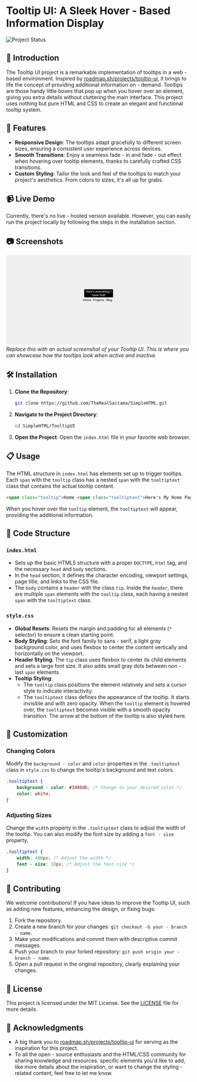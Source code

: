 # Tooltip UI: A Sleek Hover - Based Information Display
![Project Status](https://img.shields.io/badge/Status-Complete-success?style=for-the-badge)

## 🚀 Introduction
The Tooltip UI project is a remarkable implementation of tooltips in a web - based environment. Inspired by [roadmap.sh/projects/tooltip-ui](https://roadmap.sh/projects/tooltip-ui), it brings to life the concept of providing additional information on - demand. Tooltips are those handy little boxes that pop up when you hover over an element, giving you extra details without cluttering the main interface. This project uses nothing but pure HTML and CSS to create an elegant and functional tooltip system.

## 🌟 Features
- **Responsive Design**: The tooltips adapt gracefully to different screen sizes, ensuring a consistent user experience across devices.
- **Smooth Transitions**: Enjoy a seamless fade - in and fade - out effect when hovering over tooltip elements, thanks to carefully crafted CSS transitions.
- **Custom Styling**: Tailor the look and feel of the tooltips to match your project's aesthetics. From colors to sizes, it's all up for grabs.

## 📹 Live Demo
Currently, there's no live - hosted version available. However, you can easily run the project locally by following the steps in the installation section.

## 📷 Screenshots
![Tooltip UI in Action](screenshot.png)
*Replace this with an actual screenshot of your Tooltip UI. This is where you can showcase how the tooltips look when active and inactive.*

## 🛠️ Installation
1. **Clone the Repository**:
   ```bash
   git clone https://github.com/TheRealSaitama/SimpleHTML.git
   ```
2. **Navigate to the Project Directory**:
   ```bash
   cd SimpleHTML/TooltipUI
   ```
3. **Open the Project**:
   Open the `index.html` file in your favorite web browser.

## 📋 Usage
The HTML structure in `index.html` has elements set up to trigger tooltips. Each `span` with the `tooltip` class has a nested `span` with the `tooltiptext` class that contains the actual tooltip content.
```html
<span class="tooltip">Home <span class="tooltiptext">Here's My Home Page</span></span>
```
When you hover over the `tooltip` element, the `tooltiptext` will appear, providing the additional information.

## 🧱 Code Structure
### `index.html`
- Sets up the basic HTML5 structure with a proper `DOCTYPE`, `html` tag, and the necessary `head` and `body` sections.
- In the `head` section, it defines the character encoding, viewport settings, page title, and links to the CSS file.
- The `body` contains a `header` with the class `tip`. Inside the `header`, there are multiple `span` elements with the `tooltip` class, each having a nested `span` with the `tooltiptext` class.

### `style.css`
- **Global Resets**: Resets the margin and padding for all elements (`*` selector) to ensure a clean starting point.
- **Body Styling**: Sets the font family to sans - serif, a light gray background color, and uses flexbox to center the content vertically and horizontally on the viewport.
- **Header Styling**: The `tip` class uses flexbox to center its child elements and sets a large font size. It also adds small gray dots between non - last `span` elements.
- **Tooltip Styling**:
    - The `tooltip` class positions the element relatively and sets a cursor style to indicate interactivity.
    - The `tooltiptext` class defines the appearance of the tooltip. It starts invisible and with zero opacity. When the `tooltip` element is hovered over, the `tooltiptext` becomes visible with a smooth opacity transition. The arrow at the bottom of the tooltip is also styled here.

## 🎨 Customization
### Changing Colors
Modify the `background - color` and `color` properties in the `.tooltiptext` class in `style.css` to change the tooltip's background and text colors.
```css
.tooltiptext {
    background - color: #3498db; /* Change to your desired color */
    color: white;
}
```

### Adjusting Sizes
Change the `width` property in the `.tooltiptext` class to adjust the width of the tooltip. You can also modify the font size by adding a `font - size` property.
```css
.tooltiptext {
    width: 400px; /* Adjust the width */
    font - size: 18px; /* Adjust the font size */
}
```

## 🤝 Contributing
We welcome contributions! If you have ideas to improve the Tooltip UI, such as adding new features, enhancing the design, or fixing bugs:
1. Fork the repository.
2. Create a new branch for your changes: `git checkout -b your - branch - name`.
3. Make your modifications and commit them with descriptive commit messages.
4. Push your branch to your forked repository: `git push origin your - branch - name`.
5. Open a pull request in the original repository, clearly explaining your changes.

## 📄 License
This project is licensed under the MIT License. See the [LICENSE](LICENSE) file for more details.

## 🙏 Acknowledgments
- A big thank you to [roadmap.sh/projects/tooltip-ui](https://roadmap.sh/projects/tooltip-ui) for serving as the inspiration for this project.
- To all the open - source enthusiasts and the HTML/CSS community for sharing knowledge and resources.
 specific elements you'd like to add, like more details about the inspiration, or want to change the styling - related content, feel free to let me know. 
